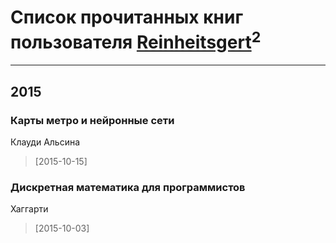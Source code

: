 # Список прочитанных книг пользователя [Reinheitsgert](https://plus.google.com/115170223400879743985)<sup>2</sup>
---

## 2015

### Карты метро и нейронные сети
Клауди Альсина
> [2015-10-15] 


### Дискретная математика для программистов
Хаггарти
> [2015-10-03] 



